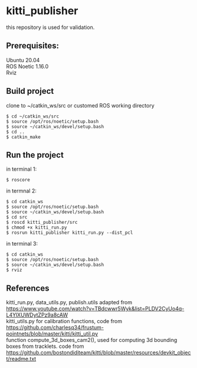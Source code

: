 # kitti_publisher

this repository is used for validation.

## Prerequisites:
Ubuntu 20.04 <br>
ROS Noetic 1.16.0 <br>
Rviz

## Build project
clone to ~/catkin_ws/src or customed ROS working directory
```
$ cd ~/catkin_ws/src
$ source /opt/ros/noetic/setup.bash
$ source ~/catkin_ws/devel/setup.bash
$ cd ..
$ catkin_make
```

## Run the project
in terminal 1:
```
$ roscore
```

in termnal 2:
```
$ cd catkin_ws
$ source /opt/ros/noetic/setup.bash
$ source ~/catkin_ws/devel/setup.bash
$ cd src
$ roscd kitti_publisher/src
$ chmod +x kitti_run.py
$ rosrun kitti_publisher kitti_run.py --dist_pcl
```

in terminal 3:
```
$ cd catkin_ws
$ source /opt/ros/noetic/setup.bash
$ source ~/catkin_ws/devel/setup.bash
$ rviz
```

## References
kitti_run.py, data_utils.py, publish.utils adapted from https://www.youtube.com/watch?v=TBdcwwr5Wyk&list=PLDV2CyUo4q-L4YlXUWDytZPz9a8cAW <br>
kitti_utils.py for calibration functions, code from https://github.com/charlesq34/frustum-pointnets/blob/master/kitti/kitti_util.py <br>
function compute_3d_boxes_cam2(), used for computing 3d bounding boxes from tracklets. code from https://github.com/bostondiditeam/kitti/blob/master/resources/devkit_object/readme.txt<br>

